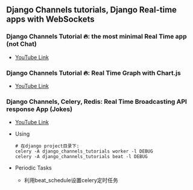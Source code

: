 ## Django Channels tutorials, Django Real-time apps with WebSockets

### Django Channels Tutorial 🔥: the most minimal Real Time app (not Chat)

- [YouTube Link](https://www.youtube.com/watch?v=R4-XRK6NqMA&list=PLe4mIUXfbIqYEOgfh4X_Yz767IntYUSvg)

### Django Channels Tutorial 🔥: Real Time Graph with Chart.js

- [YouTube Link](https://www.youtube.com/watch?v=tZY260UyAiE&list=PLe4mIUXfbIqYEOgfh4X_Yz767IntYUSvg)

### Django Channels, Celery, Redis: Real Time Broadcasting API response App (Jokes)

- [YouTube Link](https://www.youtube.com/watch?v=AZNp1CfOjtE&list=PLe4mIUXfbIqYEOgfh4X_Yz767IntYUSvg)

- Using

    ```shell
    # 在django project目录下:
    celery -A django_channels_tutorials worker -l DEBUG
    celery -A django_channels_tutorials beat -l DEBUG
    ```

- Periodic Tasks
    - 利用beat_schedule设置celery定时任务